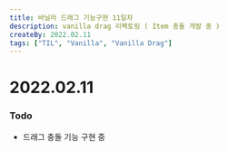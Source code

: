 ```yaml
---
title: 바닐라 드래그 기능구현 11일차
description: vanilla drag 리펙토링 ( Item 충돌 개발 중 )
createBy: 2022.02.11
tags: ["TIL", "Vanilla", "Vanilla Drag"]
---
```


# 2022.02.11

### Todo

-   드래그 충돌 기능 구현 중
